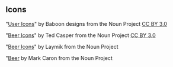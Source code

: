 
## Icons

"[User Icons](https://thenounproject.com/baboondesigns/collection/user-icons/)" by Baboon designs from the Noun Project [CC BY 3.0](https://creativecommons.org/licenses/by/3.0/)

"[Beer Icons](https://thenounproject.com/tedcasper/collection/beer-icons/)" by Ted Casper from the Noun Project [CC BY 3.0](https://creativecommons.org/licenses/by/3.0/)

"[Beer Icons](https://thenounproject.com/Maludk/collection/beer-icons/)" by Laymik from the Noun Project 

"[Beer](https://thenounproject.com/heyoka/collection/beer/) by Mark Caron from the Noun Project